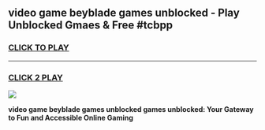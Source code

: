 
## video game beyblade games unblocked - Play Unblocked Gmaes & Free #tcbpp
<h3>
<a href="https://news.freeplayer.one?title=video_game_beyblade_games_unblocked&ref=24F">CLICK TO PLAY</a></h3>
<hr>

<h3>
<a href="https://news.freeplayer.one?title=video_game_beyblade_games_unblocked&ref=24F">CLICK 2 PLAY</a>
  
</h3>

<a href="https://news.freeplayer.one?title=video_game_beyblade_games_unblocked&ref=24F/"><img src="https://clearcache.store/games.png"></a>


**video game beyblade games unblocked games unblocked: Your Gateway to Fun and Accessible Online Gaming**
